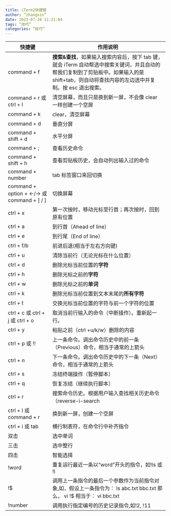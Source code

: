 ```yaml
---
title: iTerm2快捷键
author: “zhangxin”
date: 2023-07-28 11:21:04
tags: “技巧”
categories: “技巧”
---
```


| 快捷键                                     | 作用说明                                                     |
| ------------------------------------------ | ------------------------------------------------------------ |
| command + f                                | **搜索&查找**，如果输入搜索内容后，按下 tab 键，就会 iTerm 自动帮选中搜索关键词，并且自动的帮我们复制到了剪贴板中。如果输入的是 shift+tab，则自动将查找内容的左边选中并复制。按 esc 退出搜索。 |
| command + r  或 ctrl + l                   | 清空屏幕，而且只是换到新一屏，不会像 clear 一样创建一个空屏  |
| command + k                                | clear，清空屏幕                                              |
| command + d                                | 垂直分屏                                                     |
| command + shift + d                        | 水平分屏                                                     |
| command + ;                                | 查看历史命令                                                 |
| command + shift + h                        | 查看剪贴板历史，会自动列出输入过的命令                       |
| command + number                           | tab 标签窗口来回切换                                         |
| command + option + ←/→  或 command + [ / ] | 切换屏幕                                                     |
| ctrl + x                                   | 第一次按时，移动光标至行首；再次按时，回到原有位置           |
| ctrl + a                                   | 到行首（Ahead of line）                                      |
| ctrl + e                                   | 到行尾（End of line）                                        |
| ctrl + f/b                                 | 前进后退(相当于左右方向键)                                   |
| ctrl + u                                   | 清除当前行（无论光标在什么位置）                             |
| ctrl + d                                   | 删除光标当前位置的**字符**                                   |
| ctrl + h                                   | 删除光标之前的**字符**                                       |
| ctrl + w                                   | 删除光标之前的**单词**                                       |
| ctrl + k                                   | 删除光标当前位置到文本末尾的**所有字符**                     |
| ctrl + t                                   | 交换光标当前位置的字符与前一个字符的位置                     |
| ctrl + c  或 ctrl + j  或 ctrl + o         | 取消当前行输入的命令（中断操作）。重新起一行。               |
| ctrl + y                                   | 粘贴之前（ctrl +u/k/w）删除的内容                            |
| ctrl + p  或 !!                            | 上一条命令。调出命令历史中的前一条（Previous）命令，相当于通常的上箭头 |
| ctrl + n                                   | 下一条命令。调出命令历史中的下一条（Next）命令，相当于通常的上箭头 |
| ctrl + s                                   | 冻结终端操作（暂停脚本）                                     |
| ctrl + q                                   | 恢复冻结（继续执行脚本）                                     |
| ctrl + r                                   | 搜索命令历史。根据用户输入查找相关历史命令（reverse-i-search |
| ctrl + l  或 command + r                   | 换到新一屏，创建一个空屏                                     |
| ctrl + i  或 tab                           | 横行制表符，在命令行中补齐指令                               |
| 双击                                       | 选中单词                                                     |
| 三击                                       | 选中整行                                                     |
| 四击                                       | 智能选择                                                     |
| !word                                      | 重复运行最近一条以“word”开头的指令，如!ls 或 !l              |
| !$                                         | 调用上一条指令的最后一个参数作为当前指令对象,如，假设上一条指令为： ls abc.txt bbc.txt 那么， vi !$ 相当于： vi bbc.txt |
| !number                                    | 调用执行指定编号的历史记录指令,如!2, !11                     |

